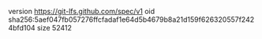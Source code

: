 version https://git-lfs.github.com/spec/v1
oid sha256:5aef047fb057276ffcfadaf1e64d5b4679b8a21d159f626320557f2424bfd104
size 52412
